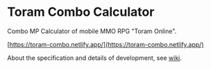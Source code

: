 # Toram Combo Calculator

Combo MP Calculator of mobile MMO RPG "Toram Online".

[https://toram-combo.netlify.app/](https://toram-combo.netlify.app/)

About the specification and details of development, see [wiki](https://bitbucket.org/yukih/toram-combo/wiki/).

